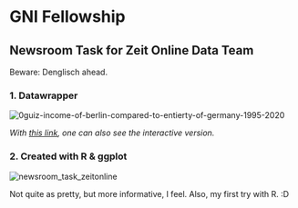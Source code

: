 # GNI Fellowship
## Newsroom Task for Zeit Online Data Team
Beware: Denglisch ahead.

### 1. Datawrapper
![0guiz-income-of-berlin-compared-to-entierty-of-germany-1995-2020](https://github.com/AKAmasha/newsroom_task_ZON/assets/99220480/69f8d5f8-fd30-4f2d-9657-84377e056945)

_With [this link](https://datawrapper.dwcdn.net/0guiz/1/), one can also see the interactive version._ 

### 2. Created with R & ggplot

![newsroom_task_zeitonline](https://github.com/AKAmasha/newsroom_task_ZON/assets/99220480/89e22bbc-2e97-47a0-969d-4793ccc9867a)

Not quite as pretty, but more informative, I feel. Also, my first try with R. :D 

